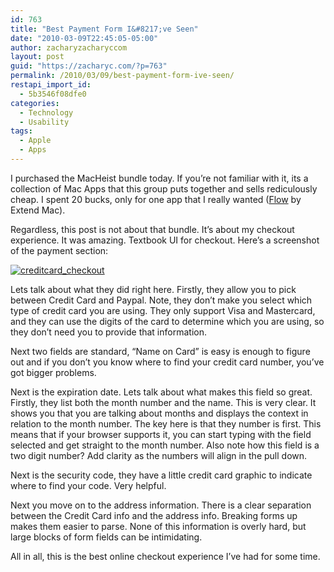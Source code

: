 ```yaml
---
id: 763
title: "Best Payment Form I&#8217;ve Seen"
date: "2010-03-09T22:45:05-05:00"
author: zacharyzacharyccom
layout: post
guid: "https://zacharyc.com/?p=763"
permalink: /2010/03/09/best-payment-form-ive-seen/
restapi_import_id:
  - 5b3546f08dfe0
categories:
  - Technology
  - Usability
tags:
  - Apple
  - Apps
---
```


I purchased the MacHeist bundle today. If you’re not familiar with it, its a collection of Mac Apps that this group puts together and sells rediculously cheap. I spent 20 bucks, only for one app that I really wanted ([Flow](http://extendmac.com/flow/) by Extend Mac).

Regardless, this post is not about that bundle. It’s about my checkout experience. It was amazing. Textbook UI for checkout. Here’s a screenshot of the payment section:

[![](/assets/img/2010/03/creditcard_checkout.png?resize=479%2C428&ssl=1 "creditcard_checkout")](/assets/img/2010/03/creditcard_checkout.png?ssl=1)

Lets talk about what they did right here. Firstly, they allow you to pick between Credit Card and Paypal. Note, they don’t make you select which type of credit card you are using. They only support Visa and Mastercard, and they can use the digits of the card to determine which you are using, so they don’t need you to provide that information.

Next two fields are standard, “Name on Card” is easy is enough to figure out and if you don’t you know where to find your credit card number, you’ve got bigger problems.

Next is the expiration date. Lets talk about what makes this field so great. Firstly, they list both the month number and the name. This is very clear. It shows you that you are talking about months and displays the context in relation to the month number. The key here is that they number is first. This means that if your browser supports it, you can start typing with the field selected and get straight to the month number. Also note how this field is a two digit number? Add clarity as the numbers will align in the pull down.

Next is the security code, they have a little credit card graphic to indicate where to find your code. Very helpful.

Next you move on to the address information. There is a clear separation between the Credit Card info and the address info. Breaking forms up makes them easier to parse. None of this information is overly hard, but large blocks of form fields can be intimidating.

All in all, this is the best online checkout experience I’ve had for some time.
